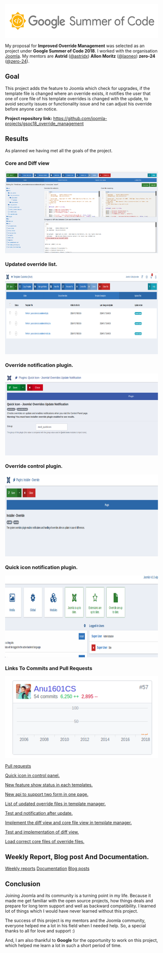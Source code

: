 <p align="center">
  <img width="556" height="112" src="src/gsoc.png">
</p>

My proposal for **Improved Override Management** was selected as an project under **Google Summer of Code 2018**.  I worked with the organisation [Joomla](https://github.com/joomla/). My mentors are **Astrid** ([@astridx](https://github.com/astridx)) **Allon Moritz** ([@laoneo](https://github.com/laoneo)) **zero-24** ([@zero-24](https://github.com/zero-24)).

## Goal

This project adds the feature to Joomla which check for upgrades, if the template file is changed where an override exists, it notifies the user that one of core file of his template overrides is changed with the update, to avoid security issues or functionality issue and he can adjust his override before anyone can notice.

**Project repository link:** https://github.com/joomla-projects/gsoc18_override_management

## Results

As planned we having met all the goals of the project.

### Core and Diff view
<p align="center">
  <img height="270" src="src/diff.png">
</p>

### Updated override list.
<p align="center">
  <img height="270" src="src/override_list.png">
</p>

### Override notification plugin.
<p align="center">
  <img height="270" src="src/plugin.png">
</p>

### Override control plugin.
<p align="center">
  <img height="270" src="src/plugin2.png">
</p>

### Quick icon notification plugin.
<p align="center">
  <img height="270" src="src/quick-icon.png">
</p>

### Links To Commits and Pull Requests

<p align="center">
  <img height="270" src="src/commit.png">
</p>

[Pull requests](https://github.com/joomla-projects/gsoc18_override_management/pulls?q=is%3Apr+author%3AAnu1601CS+is%3Aclosed)

[Quick icon in control panel.](https://github.com/joomla-projects/gsoc18_override_management/pull/39)

[New feature show status in each templates.](https://github.com/joomla-projects/gsoc18_override_management/pull/47)

[New api to support two form in one page.](https://github.com/joomla-projects/gsoc18_override_management/pull/36)

[List of updated override files in template manager.](https://github.com/joomla-projects/gsoc18_override_management/pull/30)

[Test and notification after update.](https://github.com/joomla-projects/gsoc18_override_management/pull/16)

[Implement the diff view and core file view in template manager.](https://github.com/joomla-projects/gsoc18_override_management/pull/9)

[Test and implementation of diff view.](https://github.com/joomla-projects/gsoc18_override_management/pull/6)

[Load correct core files of override files.](https://github.com/joomla-projects/gsoc18_override_management/pull/2)

## Weekly Report, Blog post And Documentation.

[Weekly reports](https://volunteers.joomla.org/teams/gsoc-18-improve-override-management)
[Documentation](https://docs.joomla.org/J4.x:Improved_Override_Management)
[Blog posts](https://community.joomla.org/gsoc-2018.html)

## Conclusion

Joining Joomla and its community is a turning point in my life. Because it made me get familiar with the open source projects, how things deals and prepare for long term support and well as backward compatibility. I learned lot of things which I would have never learned without this project.

The success of this project is my mentors and the Joomla community, everyone helped me a lot in his field when I needed help. So, a special thanks to all for love and support :)

And, I am also thankful to **Google** for the opportunity to work on this project, which helped me learn a lot in such a short period of time.
